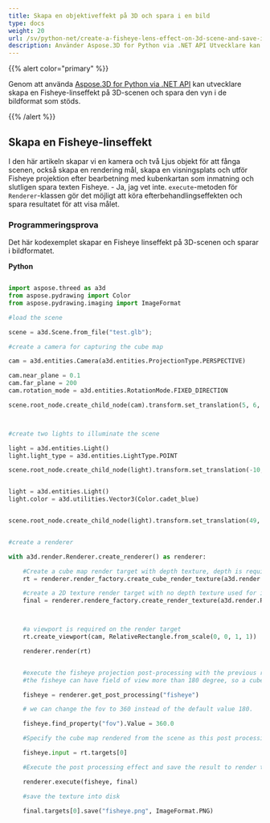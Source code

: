 ```yaml
---
title: Skapa en objektiveffekt på 3D och spara i en bild
type: docs
weight: 20
url: /sv/python-net/create-a-fisheye-lens-effect-on-3d-scene-and-save-in-an-image/
description: Använder Aspose.3D for Python via .NET API Utvecklare kan skapa en Fisheye-linseffekt på 3D-scenen och spara den vyn i de bildformat som stöds.
---
```

{{% alert color="primary" %}}

Genom att använda [Aspose.3D for Python via .NET API](https:#products.aspose.com/3d/python-net/) kan utvecklare skapa en Fisheye-linseffekt på 3D-scenen och spara den vyn i de bildformat som stöds.

{{% /alert %}}
##  **Skapa en Fisheye-linseffekt**
I den här artikeln skapar vi en kamera och två Ljus objekt för att fånga scenen, också skapa en rendering mål, skapa en visningsplats och utför Fisheye projektion efter bearbetning med kubenkartan som inmatning och slutligen spara texten Fisheye. - Ja, jag vet inte. `execute`-metoden för `Renderer`-klassen gör det möjligt att köra efterbehandlingseffekten och spara resultatet för att visa målet.
###  **Programmeringsprova**
Det här kodexemplet skapar en Fisheye linseffekt på 3D-scenen och sparar i bildformatet.

**Python**


```py

import aspose.threed as a3d
from aspose.pydrawing import Color
from aspose.pydrawing.imaging import ImageFormat

#load the scene

scene = a3d.Scene.from_file("test.glb");

#create a camera for capturing the cube map

cam = a3d.entities.Camera(a3d.entities.ProjectionType.PERSPECTIVE)

cam.near_plane = 0.1
cam.far_plane = 200
cam.rotation_mode = a3d.entities.RotationMode.FIXED_DIRECTION

scene.root_node.create_child_node(cam).transform.set_translation(5, 6, 0)



#create two lights to illuminate the scene

light = a3d.entities.Light()
light.light_type = a3d.entities.LightType.POINT

scene.root_node.create_child_node(light).transform.set_translation(-10, 7, -10)


light = a3d.entities.Light()
light.color = a3d.utilities.Vector3(Color.cadet_blue)


scene.root_node.create_child_node(light).transform.set_translation(49, 0, 49)


#create a renderer

with a3d.render.Renderer.create_renderer() as renderer:

    #Create a cube map render target with depth texture, depth is required when rendering a scene.
    rt = renderer.render_factory.create_cube_render_texture(a3d.render.RenderParameters(False), 512, 512)

    #create a 2D texture render target with no depth texture used for image processing
    final = renderer.rendere_factory.create_render_texture(a3d.render.RenderParameters(False, 32, 0, 0), 1024, 1024)



    #a viewport is required on the render target
    rt.create_viewport(cam, RelativeRectangle.from_scale(0, 0, 1, 1))

    renderer.render(rt)


    #execute the fisheye projection post-processing with the previous rendered cube map as input
    #the fisheye can have field of view more than 180 degree, so a cube map with all direction is required.

    fisheye = renderer.get_post_processing("fisheye")

    # we can change the fov to 360 instead of the default value 180.

    fisheye.find_property("fov").Value = 360.0

    #Specify the cube map rendered from the scene as this post processing's input

    fisheye.input = rt.targets[0]

    #Execute the post processing effect and save the result to render target final

    renderer.execute(fisheye, final)

    #save the texture into disk

    final.targets[0].save("fisheye.png", ImageFormat.PNG)


```

